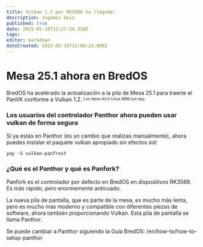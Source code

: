 ```yaml
---
title: Vulkan 1.2 por RK3588 ha llegado!
description: Jugamos bois
published: true
date: 2025-05-18T12:27:54.338Z
tags:
editor: markdown
dateCreated: 2025-05-18T12:08:23.806Z
---
```


# Mesa 25.1 ahora en BredOS

BredOS ha acelerado la actualización a la pila de Mesa 25.1 para traerte el PanVK conforme a Vulkan 1.2. <sup><sub>Los repos Arch Linux ARM son epy.</sub></sup>

### Los usuarios del controlador Panthor ahora pueden usar vulkan de forma segura

Si ya estás en Panthor (es un cambio que realizas manualmente), ahora puedes instalar el paquete vulkan apropiado sin efectos sid:

```
yay -S vulkan-panfrost
```

### ¿Qué es el Panthor y qué es Panfork?

Panfork es el controlador por defecto en BredOS en dispositivos RK3588.
Es más rápido, pero enormemente anticuado.

La nueva pila de pantalla, que es parte de la mesa, es mucho más lenta, pero es mucho más moderno y compatible con diferentes piezas de software, ahora también proporcionando Vulkan.
Esta pila de pantalla se llama Panthor.

Se puede cambiar a Panthor siguiendo la Guía BredOS:
/en/how-to/how-to-setup-panthor
